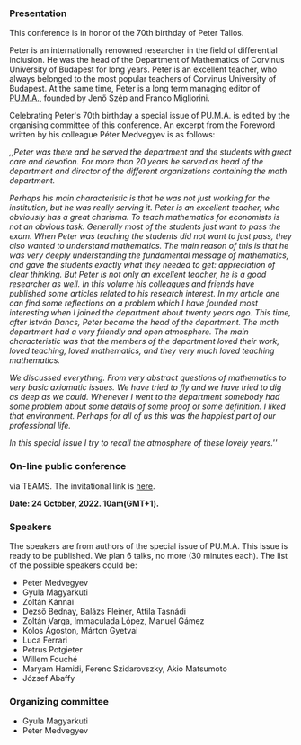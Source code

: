 ### Presentation

This conference is in honor of the 70th birthday of Peter Tallos. 

Peter is an internationally renowned researcher in the field of differential inclusion. He was the head of the Department of Mathematics of Corvinus University of Budapest for long years. Peter is an excellent teacher, who always belonged to the most popular teachers of Corvinus University of Budapest. At the same time, Peter is a long term managing editor of [PU.M.A.](https://sciendo.com/journal/PUMA), founded by Jenő Szép and Franco Migliorini.

Celebrating Peter's 70th birthday a special issue of PU.M.A. is edited by the organising committee of this conference.
An excerpt from the Foreword written by his colleague Péter Medvegyev is as follows:

*,,Peter was there and he served the department and the students with great care and devotion. For more
than 20 years he served as head of the department and director of the different
organizations containing the math department.*

*Perhaps his main characteristic is that he was not just working for the institution, but he was really serving it. Peter is an excellent teacher, who obviously
has a great charisma. To teach mathematics for economists is not an obvious
task. Generally most of the students just want to pass the exam. When
Peter was teaching the students did not want to just pass, they also wanted to
understand mathematics. 
The main reason of this is that he was very deeply understanding the fundamental message of mathematics, and gave the students exactly what they needed to get: appreciation of clear thinking. 
But Peter is not only an excellent teacher, he is a good researcher as well. 
In this volume his colleagues and friends have published some articles related to his research interest.
In my article one can find some reflections on a problem which I have founded most interesting when I joined the department about twenty years ago. 
This time, after István Dancs, Peter became the head of the department. 
The math department had a very friendly and open atmosphere. 
The main characteristic was that the members of the department loved their work, loved teaching, 
loved mathematics, and they very much loved teaching mathematics.*

*We discussed everything. 
From very abstract questions of mathematics to very basic axiomatic issues. 
We have tried to fly and we have tried to dig as deep as we could. 
Whenever I went to the department somebody had some problem about some details of some proof or some definition. 
I liked that environment. Perhaps for all of us this was the happiest part of our professional life.*

*In this special issue I try to recall the atmosphere of these lovely years.''*

### On-line public conference
via TEAMS. The invitational link is [here](https://teams.microsoft.com/l/meetup-join/19%3ameeting_NGIwM2Q1NDQtNDViNC00ZWFhLWFlMjEtMmZkN2UwNjBlYjk0%40thread.v2/0?context=%7b%22Tid%22%3a%22f8dd01b8-7276-4ace-aa9d-5767f0f4a5af%22%2c%22Oid%22%3a%2254875ae1-c159-44d0-b389-433130281671%22%7d).

**Date: 24 October, 2022. 10am(GMT+1).**

### Speakers
The speakers are from authors of the special issue of PU.M.A.
This issue is ready to be published.
We plan 6 talks, no more (30 minutes each). 
The list of the possible speakers could be:
- Peter Medvegyev
- Gyula Magyarkuti
- Zoltán Kánnai
- Dezső Bednay, Balázs Fleiner, Attila Tasnádi
- Zoltán Varga, Immaculada López, Manuel Gámez
- Kolos Ágoston, Márton Gyetvai
- Luca Ferrari
- Petrus Potgieter
- Willem Fouché
- Maryam Hamidi, Ferenc Szidarovszky, Akio Matsumoto
- József Abaffy

### Organizing committee
- Gyula Magyarkuti
- Peter Medvegyev
